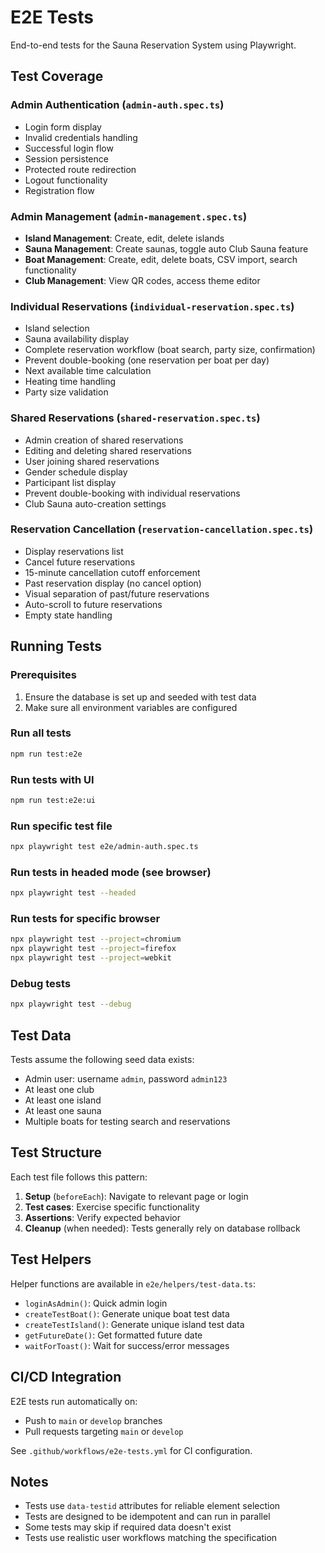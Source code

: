 # E2E Tests

End-to-end tests for the Sauna Reservation System using Playwright.

## Test Coverage

### Admin Authentication (`admin-auth.spec.ts`)
- Login form display
- Invalid credentials handling
- Successful login flow
- Session persistence
- Protected route redirection
- Logout functionality
- Registration flow

### Admin Management (`admin-management.spec.ts`)
- **Island Management**: Create, edit, delete islands
- **Sauna Management**: Create saunas, toggle auto Club Sauna feature
- **Boat Management**: Create, edit, delete boats, CSV import, search functionality
- **Club Management**: View QR codes, access theme editor

### Individual Reservations (`individual-reservation.spec.ts`)
- Island selection
- Sauna availability display
- Complete reservation workflow (boat search, party size, confirmation)
- Prevent double-booking (one reservation per boat per day)
- Next available time calculation
- Heating time handling
- Party size validation

### Shared Reservations (`shared-reservation.spec.ts`)
- Admin creation of shared reservations
- Editing and deleting shared reservations
- User joining shared reservations
- Gender schedule display
- Participant list display
- Prevent double-booking with individual reservations
- Club Sauna auto-creation settings

### Reservation Cancellation (`reservation-cancellation.spec.ts`)
- Display reservations list
- Cancel future reservations
- 15-minute cancellation cutoff enforcement
- Past reservation display (no cancel option)
- Visual separation of past/future reservations
- Auto-scroll to future reservations
- Empty state handling

## Running Tests

### Prerequisites
1. Ensure the database is set up and seeded with test data
2. Make sure all environment variables are configured

### Run all tests
```bash
npm run test:e2e
```

### Run tests with UI
```bash
npm run test:e2e:ui
```

### Run specific test file
```bash
npx playwright test e2e/admin-auth.spec.ts
```

### Run tests in headed mode (see browser)
```bash
npx playwright test --headed
```

### Run tests for specific browser
```bash
npx playwright test --project=chromium
npx playwright test --project=firefox
npx playwright test --project=webkit
```

### Debug tests
```bash
npx playwright test --debug
```

## Test Data

Tests assume the following seed data exists:
- Admin user: username `admin`, password `admin123`
- At least one club
- At least one island
- At least one sauna
- Multiple boats for testing search and reservations

## Test Structure

Each test file follows this pattern:
1. **Setup** (`beforeEach`): Navigate to relevant page or login
2. **Test cases**: Exercise specific functionality
3. **Assertions**: Verify expected behavior
4. **Cleanup** (when needed): Tests generally rely on database rollback

## Test Helpers

Helper functions are available in `e2e/helpers/test-data.ts`:
- `loginAsAdmin()`: Quick admin login
- `createTestBoat()`: Generate unique boat test data
- `createTestIsland()`: Generate unique island test data
- `getFutureDate()`: Get formatted future date
- `waitForToast()`: Wait for success/error messages

## CI/CD Integration

E2E tests run automatically on:
- Push to `main` or `develop` branches
- Pull requests targeting `main` or `develop`

See `.github/workflows/e2e-tests.yml` for CI configuration.

## Notes

- Tests use `data-testid` attributes for reliable element selection
- Tests are designed to be idempotent and can run in parallel
- Some tests may skip if required data doesn't exist
- Tests use realistic user workflows matching the specification
